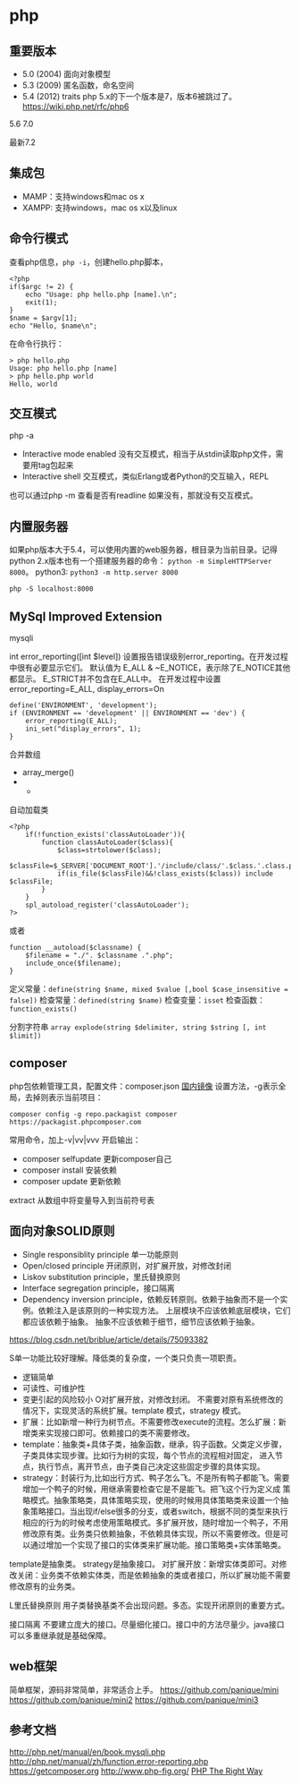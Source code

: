 php
====

重要版本
----
* 5.0 (2004) 面向对象模型
* 5.3 (2009) 匿名函数，命名空间
* 5.4 (2012) traits
php 5.x的下一个版本是7，版本6被跳过了。https://wiki.php.net/rfc/php6

5.6
7.0

最新7.2


集成包
----
* MAMP：支持windows和mac os x
* XAMPP: 支持windows，mac os x以及linux

命令行模式
----
查看php信息，`php -i`，创建hello.php脚本，
```
<?php
if($argc != 2) {
    echo "Usage: php hello.php [name].\n";
    exit(1);
}
$name = $argv[1];
echo "Hello, $name\n";
```
在命令行执行：
```
> php hello.php
Usage: php hello.php [name]
> php hello.php world
Hello, world
```

交互模式
----
php -a

* Interactive mode enabled 没有交互模式，相当于从stdin读取php文件，需要用tag包起来
* Interactive shell 交互模式，类似Erlang或者Python的交互输入，REPL

也可以通过php -m 查看是否有readline 如果没有，那就没有交互模式。

内置服务器
----

如果php版本大于5.4，可以使用内置的web服务器，根目录为当前目录。记得python 2.x版本也有一个搭建服务器的命令：
`python -m SimpleHTTPServer 8000`。
python3:
`python3 -m http.server 8000`

```
php -S localhost:8000
```

MySql Improved Extension
----
mysqli

int error_reporting([int $level])
设置报告错误级别error_reporting。在开发过程中很有必要显示它们。
默认值为 E_ALL & ~E_NOTICE，表示除了E_NOTICE其他都显示。
E_STRICT并不包含在E_ALL中。
在开发过程中设置error_reporting=E_ALL, display_errors=On
```
define('ENVIRONMENT', 'development');
if (ENVIRONMENT == 'development' || ENVIRONMENT == 'dev') {
    error_reporting(E_ALL);
    ini_set("display_errors", 1);
}
```

合并数组
* array_merge()
* +

自动加载类
```
<?php
    if(!function_exists('classAutoLoader')){
        function classAutoLoader($class){
            $class=strtolower($class);
            $classFile=$_SERVER['DOCUMENT_ROOT'].'/include/class/'.$class.'.class.php';
            if(is_file($classFile)&&!class_exists($class)) include $classFile;
        }
    }
    spl_autoload_register('classAutoLoader');
?>
```
或者
```
function __autoload($classname) {
    $filename = "./". $classname .".php";
    include_once($filename);
}
```
定义常量：`define(string $name, mixed $value [,bool $case_insensitive = false])`
检查常量：`defined(string $name)`
检查变量：`isset`
检查函数：`function_exists()`


分割字符串
`array explode(string $delimiter, string $string [, int $limit])`

composer
----
php包依赖管理工具，配置文件：composer.json
[国内镜像](https://pkg.phpcomposer.com)
设置方法，-g表示全局，去掉则表示当前项目：
```
composer config -g repo.packagist composer https://packagist.phpcomposer.com
```
常用命令，加上-v|vv|vvv 开启输出：
* composer selfupdate 更新composer自己
* composer install 安装依赖
* composer update  更新依赖

extract 从数组中将变量导入到当前符号表

面向对象SOLID原则
----
* Single responsiblity principle 单一功能原则
* Open/closed principle 开闭原则，对扩展开放，对修改封闭
* Liskov substitution principle，里氏替换原则
* Interface segregation principle，接口隔离
* Dependency inversion principle，依赖反转原则。依赖于抽象而不是一个实例。依赖注入是该原则的一种实现方法。
上层模块不应该依赖底层模块，它们都应该依赖于抽象。
抽象不应该依赖于细节，细节应该依赖于抽象。

https://blog.csdn.net/briblue/article/details/75093382

S单一功能比较好理解。降低类的复杂度，一个类只负责一项职责。
  - 逻辑简单
  - 可读性、可维护性
  - 变更引起的风险较小
O对扩展开放，对修改封闭。
  不需要对原有系统修改的情况下，实现灵活的系统扩展。template 模式，strategy 模式。
  - 扩展：比如新增一种行为树节点。不需要修改execute的流程。怎么扩展：新增类来实现接口即可。依赖接口的类不需要修改。
  - template：抽象类+具体子类，抽象函数，继承，钩子函数。父类定义步骤，子类具体实现步骤。比如行为树的实现，每个节点的流程相对固定，
  进入节点，执行节点，离开节点，由子类自己决定这些固定步骤的具体实现。
  - strategy：封装行为,比如出行方式、鸭子怎么飞。不是所有鸭子都能飞。需要增加一个鸭子的时候，用继承需要检查它是不是能飞。把飞这个行为定义成
  策略模式。抽象策略类，具体策略实现，使用的时候用具体策略类来设置一个抽象策略接口。当出现if/else很多的分支，或者switch，根据不同的类型来执行相应的行为的时候考虑使用策略模式。多扩展开放，随时增加一个鸭子，不用修改原有类。业务类只依赖抽象，不依赖具体实现，所以不需要修改。但是可以通过增加一个实现了接口的实体类来扩展功能。接口策略类+实体策略类。

  template是抽象类。
  strategy是抽象接口。
  对扩展开放：新增实体类即可。对修改关闭：业务类不依赖实体类，而是依赖抽象的类或者接口，所以扩展功能不需要修改原有的业务类。

L里氏替换原则
  用子类替换基类不会出现问题。多态。实现开闭原则的重要方式。

接口隔离
  不要建立庞大的接口。尽量细化接口。接口中的方法尽量少。java接口可以多重继承就是基础保障。


web框架
----
简单框架，源码非常简单，非常适合上手。
https://github.com/panique/mini
https://github.com/panique/mini2
https://github.com/panique/mini3

参考文档
----
[](https://laravel-china.github.io)
http://php.net/manual/en/book.mysqli.php
http://php.net/manual/zh/function.error-reporting.php
https://getcomposer.org
http://www.php-fig.org/
[PHP The Right Way](http://laravel-china.github.io/php-the-right-way/)
